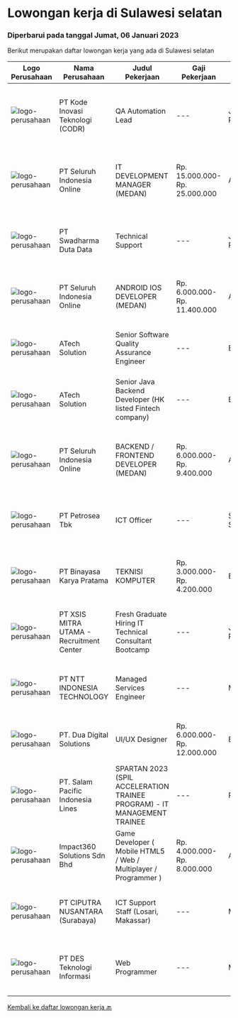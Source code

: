 
  # Lowongan kerja di Sulawesi selatan

  ### Diperbarui pada tanggal Jumat, 06 Januari 2023

  Berikut merupakan daftar lowongan kerja yang ada di Sulawesi selatan

  |Logo Perusahaan | Nama Perusahaan | Judul Pekerjaan | Gaji Pekerjaan | Lokasi | Deskripsi | Tanggal diunggah | Pranala |
  | -------------- | --------------- | --------------- | --------- | --------- | -------------- | ------- | ----------- |
  |![logo-perusahaan](https://image-service-cdn.seek.com.au/f9a43488fb6cd9c390e0bc30837cba2409c40d5b/ee4dce1061f3f616224767ad58cb2fc751b8d2dc)|PT Kode Inovasi Teknologi (CODR)|QA Automation Lead|---|Jakarta Raya|Minimum Requirements: Candidates must possess at least a Bachelor's Degree in Engineering (Computer/Telecommunication), Computer Science/Information...|Selasa, 03 Januari 2023|https://www.jobstreet.co.id/id/job/qa-automation-lead-4166471?token=0~f972ef8b-26b3-437c-81d7-be559f97edb3&sectionRank=1&jobId=jobstreet-id-job-4166471|
|![logo-perusahaan](https://image-service-cdn.seek.com.au/c768f0670f8f8212da7de609b6af9d0b2e5134cc/ee4dce1061f3f616224767ad58cb2fc751b8d2dc)|PT Seluruh Indonesia Online|IT DEVELOPMENT MANAGER (MEDAN)|Rp. 15.000.000-Rp. 25.000.000|Aceh|Memiliki pengalaman leadership sebagai Manager sebelumnya.Back End Engineer1. Memiliki pengalaman dalam membangun RESTful APIs2. Menguasai bahasa...|Sabtu, 31 Desember 2022|https://www.jobstreet.co.id/id/job/it-development-manager-medan-4146572?token=0~f972ef8b-26b3-437c-81d7-be559f97edb3&sectionRank=2&jobId=jobstreet-id-job-4146572|
|![logo-perusahaan](https://image-service-cdn.seek.com.au/0f683dc67275bb803453d1e92fb7cd7b12b824b6/ee4dce1061f3f616224767ad58cb2fc751b8d2dc)|PT Swadharma Duta Data|Technical Support|---|Jakarta Raya|Pendidikan minimum D3/S1 Jurusan IT IPK Minimum 2.75 Memiliki pengalaman minimal 1 tahun (diutamakan) telah berhasil menyelesaikan ujian sertifikasi...|Jumat, 30 Desember 2022|https://www.jobstreet.co.id/id/job/technical-support-4161848?token=0~f972ef8b-26b3-437c-81d7-be559f97edb3&sectionRank=3&jobId=jobstreet-id-job-4161848|
|![logo-perusahaan](https://image-service-cdn.seek.com.au/c768f0670f8f8212da7de609b6af9d0b2e5134cc/ee4dce1061f3f616224767ad58cb2fc751b8d2dc)|PT Seluruh Indonesia Online|ANDROID IOS DEVELOPER (MEDAN)|Rp. 6.000.000-Rp. 11.400.000|Aceh|Semua programmer boleh melamar termasuk junior dan seniorAndroid IOS developer yang berpengalaman di butuhkan untuk di MedanBack End Engineer / front...|Minggu, 01 Januari 2023|https://www.jobstreet.co.id/id/job/android-ios-developer-medan-4163183?token=0~f972ef8b-26b3-437c-81d7-be559f97edb3&sectionRank=4&jobId=jobstreet-id-job-4163183|
|![logo-perusahaan](https://image-service-cdn.seek.com.au/01cd86444ba33e86855e0cce80ed2ebf9dcff3e2/ee4dce1061f3f616224767ad58cb2fc751b8d2dc)|ATech Solution|Senior Software Quality Assurance Engineer|---|Bali|Requirements:What you need to have :* Min. 4 years of active software QA experience.* Strong knowledge of software QA methodologies, tools, and...|Kamis, 29 Desember 2022|https://www.jobstreet.co.id/id/job/senior-software-quality-assurance-engineer-4144178?token=0~f972ef8b-26b3-437c-81d7-be559f97edb3&sectionRank=5&jobId=jobstreet-id-job-4144178|
|![logo-perusahaan](https://image-service-cdn.seek.com.au/01cd86444ba33e86855e0cce80ed2ebf9dcff3e2/ee4dce1061f3f616224767ad58cb2fc751b8d2dc)|ATech Solution|Senior Java Backend Developer (HK listed Fintech company)|---|Bali|Roles &amp; Responsibilities: Analyzing existing systems and business models Understanding software development lifecycle Translating client...|Jumat, 30 Desember 2022|https://www.jobstreet.co.id/id/job/senior-java-backend-developer-hk-listed-fintech-company-4162140?token=0~f972ef8b-26b3-437c-81d7-be559f97edb3&sectionRank=6&jobId=jobstreet-id-job-4162140|
|![logo-perusahaan](https://image-service-cdn.seek.com.au/c768f0670f8f8212da7de609b6af9d0b2e5134cc/ee4dce1061f3f616224767ad58cb2fc751b8d2dc)|PT Seluruh Indonesia Online|BACKEND / FRONTEND DEVELOPER (MEDAN)|Rp. 6.000.000-Rp. 9.400.000|Aceh|Memiliki pengalaman leadership sebagai Manager sebelumnya.Back End Engineer1. Memiliki pengalaman dalam membangun RESTful APIs2. Menguasai bahasa...|Minggu, 25 Desember 2022|https://www.jobstreet.co.id/id/job/backend-frontend-developer-medan-4139192?token=0~f972ef8b-26b3-437c-81d7-be559f97edb3&sectionRank=7&jobId=jobstreet-id-job-4139192|
|![logo-perusahaan](https://image-service-cdn.seek.com.au/0e6e22aa6336720fabfaefebd1a7c0553ce66a2c/ee4dce1061f3f616224767ad58cb2fc751b8d2dc)|PT Petrosea Tbk|ICT Officer|---|Sulawesi Selatan|Monitor and maintain site server/system in order to provide server/system administration and technical support for site IT infrastructure system as...|Jumat, 23 Desember 2022|https://www.jobstreet.co.id/id/job/ict-officer-4155345?token=0~f972ef8b-26b3-437c-81d7-be559f97edb3&sectionRank=8&jobId=jobstreet-id-job-4155345|
|![logo-perusahaan](https://image-service-cdn.seek.com.au/7683c13df98531e06c6746a4aaa4a41636e7bb3a/ee4dce1061f3f616224767ad58cb2fc751b8d2dc)|PT Binayasa Karya Pratama|TEKNISI KOMPUTER|Rp. 3.000.000-Rp. 4.200.000|Bengkulu|Tanggung Jawab Pekerjaan: Melakukan pemantauan terhadap perangkat serta maintenance yang bersifat preventif seperti update patch Operating System dan...|Jumat, 23 Desember 2022|https://www.jobstreet.co.id/id/job/teknisi-komputer-4154664?token=0~f972ef8b-26b3-437c-81d7-be559f97edb3&sectionRank=9&jobId=jobstreet-id-job-4154664|
|![logo-perusahaan](https://image-service-cdn.seek.com.au/000a5b18c118c79ba2af2625d922fca29ab31cc9/ee4dce1061f3f616224767ad58cb2fc751b8d2dc)|PT XSIS MITRA UTAMA - Recruitment Center|Fresh Graduate Hiring IT Technical Consultant Bootcamp|---|Jakarta Raya|What we offer you: Integrated Training Full Stack specialist in Java/.Net/Quality Assurance Soft Skills Training. Real &amp; varied experiences (IT...|Jumat, 23 Desember 2022|https://www.jobstreet.co.id/id/job/fresh-graduate-hiring-it-technical-consultant-bootcamp-4155431?token=0~f972ef8b-26b3-437c-81d7-be559f97edb3&sectionRank=10&jobId=jobstreet-id-job-4155431|
|![logo-perusahaan](https://image-service-cdn.seek.com.au/f525f049cf8ce97a388001196b7113e11512c773/ee4dce1061f3f616224767ad58cb2fc751b8d2dc)|PT NTT INDONESIA TECHNOLOGY|Managed Services Engineer|---|Makassar|Job Requirement(s):- Willing to be placed in Pomala, Makassar dan Sorowako- Minimum of Vocational High School (SMK IT)- Minimum 3 years of experience...|Rabu, 21 Desember 2022|https://www.jobstreet.co.id/id/job/managed-services-engineer-4152958?token=0~f972ef8b-26b3-437c-81d7-be559f97edb3&sectionRank=11&jobId=jobstreet-id-job-4152958|
|![logo-perusahaan](https://image-service-cdn.seek.com.au/88b73afb9dce87178b763e985c68ae57d7794b34/ee4dce1061f3f616224767ad58cb2fc751b8d2dc)|PT. Dua Digital Solutions|UI/UX Designer|Rp. 6.000.000-Rp. 12.000.000|Bali|Are you a UI/UX designer with experience designing websites and apps?Do you like to work remotely? We’re seeking skilled independent designers to join...|Kamis, 22 Desember 2022|https://www.jobstreet.co.id/id/job/ui-ux-designer-4153197?token=0~f972ef8b-26b3-437c-81d7-be559f97edb3&sectionRank=12&jobId=jobstreet-id-job-4153197|
|![logo-perusahaan](https://image-service-cdn.seek.com.au/5540e9b59290cebacfff7858722d5ede593231d9/ee4dce1061f3f616224767ad58cb2fc751b8d2dc)|PT. Salam Pacific Indonesia Lines|SPARTAN 2023 (SPIL ACCELERATION TRAINEE PROGRAM) - IT MANAGEMENT TRAINEE|---|Pontianak|Calling for high achiever fresh graduates to join our trainee program. Enhance yourself by learning in the real world working environment. In this...|Sabtu, 17 Desember 2022|https://www.jobstreet.co.id/id/job/spartan-2023-spil-acceleration-trainee-program-it-management-trainee-4147984?token=0~f972ef8b-26b3-437c-81d7-be559f97edb3&sectionRank=13&jobId=jobstreet-id-job-4147984|
|![logo-perusahaan](https://image-service-cdn.seek.com.au/06b729438205195a03d4bcec08ce1ddd5d9c1576/ee4dce1061f3f616224767ad58cb2fc751b8d2dc)|Impact360 Solutions Sdn Bhd|Game Developer ( Mobile HTML5 / Web / Multiplayer / Programmer )|Rp. 4.000.000-Rp. 8.000.000|Aceh|We are hiring remote HTML5 game developers from all parts of Indonesia. If you have real experience building HTML5 games or applications, you're...|Senin, 19 Desember 2022|https://www.jobstreet.co.id/id/job/game-developer-mobile-html5-web-multiplayer-programmer-5217617/origin/my?token=0~f972ef8b-26b3-437c-81d7-be559f97edb3&sectionRank=14&jobId=jobstreet-my-job-5217617|
|![logo-perusahaan](https://image-service-cdn.seek.com.au/8b575314dc0740730932af86db6368b95a04fc02/ee4dce1061f3f616224767ad58cb2fc751b8d2dc)|PT CIPUTRA NUSANTARA (Surabaya)|ICT Support Staff (Losari, Makassar)|---|Makassar|Uraian Tugas,1.      Melakukan troubelshoot atas seluruh perangkat keras maupun perangkat lunak yang digunakan2.      Memahami dan dapat menyelesaikan...|Senin, 12 Desember 2022|https://www.jobstreet.co.id/id/job/ict-support-staff-losari-makassar-4140732?token=0~f972ef8b-26b3-437c-81d7-be559f97edb3&sectionRank=15&jobId=jobstreet-id-job-4140732|
|![logo-perusahaan](https://image-service-cdn.seek.com.au/a60532ba2dc857a93a64533b7b5a5efb5c2d4f86/ee4dce1061f3f616224767ad58cb2fc751b8d2dc)|PT DES Teknologi Informasi|Web Programmer|---|Makassar|QUALIFICATION Bachelor’s degree in Computer Science or a related field or equivalent years of professional experience. Maximum 35 years old Strong...|Senin, 19 Desember 2022|https://www.jobstreet.co.id/id/job/web-programmer-4148956?token=0~f972ef8b-26b3-437c-81d7-be559f97edb3&sectionRank=16&jobId=jobstreet-id-job-4148956|


  [Kembali ke daftar lowongan kerja 🔙](../README.md#daftar-lowongan-kerja)
  